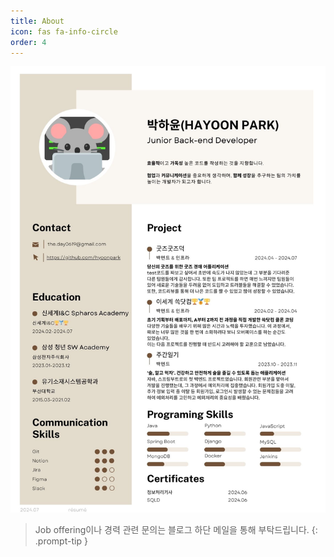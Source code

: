 ```yaml
---
title: About
icon: fas fa-info-circle
order: 4
---
```


![résumé](assets/img/2024_07_resume.jpg)

> Job offering이나 경력 관련 문의는 블로그 하단 메일을 통해 부탁드립니다.
{: .prompt-tip }

